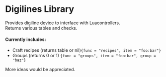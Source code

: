 # Digilines Library #

Provides digiline device to interface with Luacontrollers.  
Returns various tables and checks.

#### Currently includes: ####
* Craft recipes (returns table or nil)`{func = "recipes", item = "foo:bar"}`
* Groups (returns 0 or 1) `{func = "groups", item = "foo:bar", group = "baz"}`

More ideas would be appreciated.

